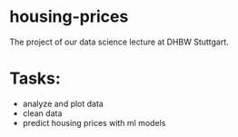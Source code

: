 # housing-prices
The project of our data science lecture at DHBW Stuttgart.

# Tasks:
- analyze and plot data
- clean data
- predict housing prices with ml models
